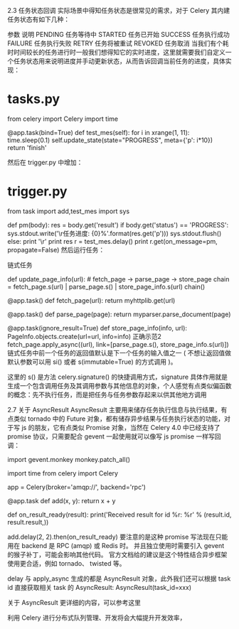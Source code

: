 2.3 任务状态回调
实际场景中得知任务状态是很常见的需求，对于 Celery 其内建任务状态有如下几种：

参数	说明
PENDING	任务等待中
STARTED	任务已开始
SUCCESS	任务执行成功
FAILURE	任务执行失败
RETRY	任务将被重试
REVOKED	任务取消
当我们有个耗时时间较长的任务进行时一般我们想得知它的实时进度，这里就需要我们自定义一个任务状态用来说明进度并手动更新状态，从而告诉回调当前任务的进度，具体实现：

# tasks.py

from celery import Celery
import time

@app.task(bind=True)
def test_mes(self):
    for i in xrange(1, 11):
        time.sleep(0.1)
        self.update_state(state="PROGRESS", meta={'p': i*10})
    return 'finish'
    
然后在 trigger.py 中增加：

# trigger.py
from task import add,test_mes
import sys

def pm(body):
    res = body.get('result')
    if body.get('status') == 'PROGRESS':
        sys.stdout.write('\r任务进度: {0}%'.format(res.get('p')))
        sys.stdout.flush()
    else:
        print '\r'
        print res
r = test_mes.delay()
print r.get(on_message=pm, propagate=False)
然后运行任务：










链式任务

def update_page_info(url):
    # fetch_page -> parse_page -> store_page
    chain = fetch_page.s(url) | parse_page.s() | store_page_info.s(url)
    chain()

@app.task()
def fetch_page(url):
    return myhttplib.get(url)

@app.task()
def parse_page(page):
    return myparser.parse_document(page)

@app.task(ignore_result=True)
def store_page_info(info, url):
    PageInfo.objects.create(url=url, info=info)
正确示范2
fetch_page.apply_async((url), link=[parse_page.s(), store_page_info.s(url)])
链式任务中前一个任务的返回值默认是下一个任务的输入值之一 ( 不想让返回值做默认参数可以用 si() 或者 s(immutable=True) 的方式调用 )。

这里的 s() 是方法 celery.signature() 的快捷调用方式，signature 具体作用就是生成一个包含调用任务及其调用参数与其他信息的对象，个人感觉有点类似偏函数的概念：先不执行任务，而是把任务与任务参数存起来以供其他地方调用

















2.7 关于 AsyncResult
AsyncResult 主要用来储存任务执行信息与执行结果，有点类似 tornado 中的 Future 对象，都有储存异步结果与任务执行状态的功能，对于写 js 的朋友，它有点类似 Promise 对象，当然在 Celery 4.0 中已经支持了 promise 协议，只需要配合 gevent 一起使用就可以像写 js promise 一样写回调：

import gevent.monkey
monkey.patch_all()

import time
from celery import Celery

app = Celery(broker='amqp://', backend='rpc')

@app.task
def add(x, y):
    return x + y

def on_result_ready(result):
    print('Received result for id %r: %r' % (result.id, result.result,))

add.delay(2, 2).then(on_result_ready)
要注意的是这种 promise 写法现在只能用在 backend 是 RPC (amqp) 或 Redis 时。 并且独立使用时需要引入 gevent 的猴子补丁，可能会影响其他代码。 官方文档给的建议是这个特性结合异步框架使用更合适，例如 tornado、 twisted 等。

delay 与 apply_async 生成的都是 AsyncResult 对象，此外我们还可以根据 task id 直接获取相关 task 的 AsyncResult: AsyncResult(task_id=xxx)

关于 AsyncResult 更详细的内容，可以参考这里

利用 Celery 进行分布式队列管理、开发将会大幅提升开发效率，